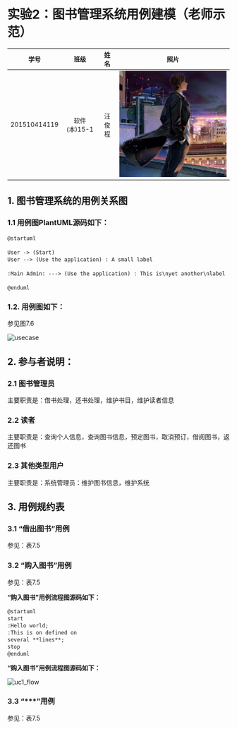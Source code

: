 # 实验2：图书管理系统用例建模（老师示范）
|学号|班级|姓名|照片|
|:-------:|:-------------: | :----------:|:---:|
|201510414119|软件(本)15-1|汪俊程|![flow1](wc3.jpg)|

## 1. 图书管理系统的用例关系图

### 1.1 用例图PlantUML源码如下：

``` usecase
@startuml

User -> (Start)
User --> (Use the application) : A small label

:Main Admin: ---> (Use the application) : This is\nyet another\nlabel

@enduml
```


### 1.2. 用例图如下：

参见图7.6

![usecase](usecase.png)

## 2. 参与者说明：

###     2.1 图书管理员

主要职责是：借书处理，还书处理，维护书目，维护读者信息

###     2.2 读者

主要职责是：查询个人信息，查询图书信息，预定图书，取消预订，借阅图书，返还图书

###     2.3 其他类型用户
    
主要职责是：系统管理员：维护图书信息，维护系统

##     3. 用例规约表

###     3.1 “借出图书”用例

参见：表7.5

###     3.2 “购入图书”用例

参见：表7.5

**“购入图书”用例流程图源码如下：**
``` uc1_flow
@startuml
start
:Hello world;
:This is on defined on
several **lines**;
stop
@enduml
```

**“购入图书”用例流程图源码如下：**

![uc1_flow](usecase1_flow.jpg)

###     3.3 “***”用例

参见：表7.5
